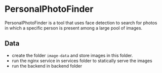 # PersonalPhotoFinder

PersonalPhotoFinder is a tool that uses face detection to
search for photos in which a specific person is present among a large pool of images.

## Data

- create the folder `image-data` and store images in this folder.
- run the nginx service in services folder to statically serve the images
- run the backend in backend folder